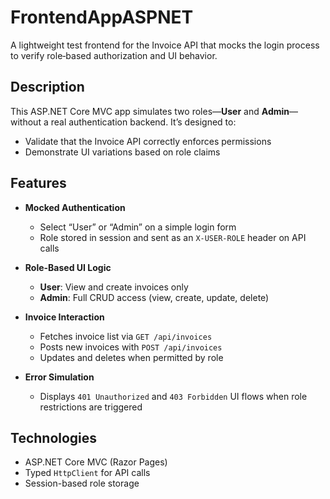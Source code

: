 # FrontendAppASPNET

A lightweight test frontend for the Invoice API that mocks the login process to verify role‐based authorization and UI behavior.

## Description

This ASP.NET Core MVC app simulates two roles—**User** and **Admin**—without a real authentication backend. It’s designed to:

- Validate that the Invoice API correctly enforces permissions  
- Demonstrate UI variations based on role claims  

## Features

- **Mocked Authentication**  
  - Select “User” or “Admin” on a simple login form  
  - Role stored in session and sent as an `X-USER-ROLE` header on API calls  

- **Role-Based UI Logic**  
  - **User**: View and create invoices only  
  - **Admin**: Full CRUD access (view, create, update, delete)  

- **Invoice Interaction**  
  - Fetches invoice list via `GET /api/invoices`  
  - Posts new invoices with `POST /api/invoices`  
  - Updates and deletes when permitted by role  

- **Error Simulation**  
  - Displays `401 Unauthorized` and `403 Forbidden` UI flows when role restrictions are triggered  

## Technologies

- ASP.NET Core MVC (Razor Pages)  
- Typed `HttpClient` for API calls  
- Session-based role storage  
